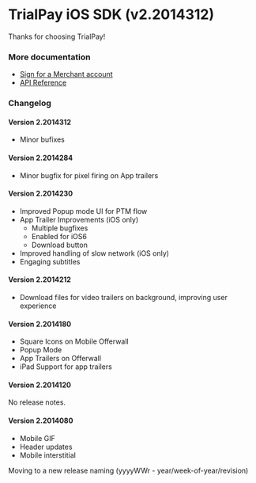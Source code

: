 TrialPay iOS SDK (v2.2014312)
================

Thanks for choosing TrialPay!

### More documentation

- [Sign for a Merchant account](https://merchant.trialpay.com/register/?t=mb)
- [API Reference](http://help.trialpay.com/docs/iOS/index.html)

### Changelog

#### Version 2.2014312

- Minor bufixes

#### Version 2.2014284

- Minor bugfix for pixel firing on App trailers

#### Version 2.2014230

- Improved Popup mode UI for PTM flow
- App Trailer Improvements (iOS only)
  - Multiple bugfixes
  - Enabled for iOS6
  - Download button
- Improved handling of slow network (iOS only)
- Engaging subtitles

#### Version 2.2014212

- Download files for video trailers on background, improving user experience

#### Version 2.2014180

- Square Icons on Mobile Offerwall
- Popup Mode
- App Trailers on Offerwall
- iPad Support for app trailers

#### Version 2.2014120

No release notes.

#### Version 2.2014080
- Mobile GIF
- Header updates
- Mobile interstitial
    
Moving to a new release naming (yyyyWWr - year/week-of-year/revision)

